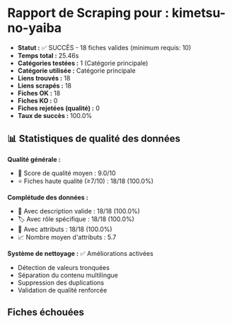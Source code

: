 # Rapport de Scraping pour : kimetsu-no-yaiba
- **Statut :** ✅ SUCCÈS - 18 fiches valides (minimum requis: 10)
- **Temps total :** 25.46s
- **Catégories testées :** 1 (Catégorie principale)
- **Catégorie utilisée :** Catégorie principale
- **Liens trouvés :** 18
- **Liens scrapés :** 18
- **Fiches OK :** 18
- **Fiches KO :** 0
- **Fiches rejetées (qualité) :** 0
- **Taux de succès :** 100.0%

## 📊 Statistiques de qualité des données

**Qualité générale :**
- 🎯 Score de qualité moyen : 9.0/10
- ⭐ Fiches haute qualité (≥7/10) : 18/18 (100.0%)

**Complétude des données :**
- 📝 Avec description valide : 18/18 (100.0%)
- 🏷️ Avec rôle spécifique : 18/18 (100.0%)
- 🔖 Avec attributs : 18/18 (100.0%)
- 📈 Nombre moyen d'attributs : 5.7

**Système de nettoyage :** ✅ Améliorations activées
- Détection de valeurs tronquées
- Séparation du contenu multilingue  
- Suppression des duplications
- Validation de qualité renforcée

## Fiches échouées

